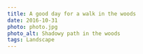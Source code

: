 ```yaml
---
title: A good day for a walk in the woods
date: 2016-10-31
photo: photo.jpg
photo_alt: Shadowy path in the woods
tags: Landscape
---
```

